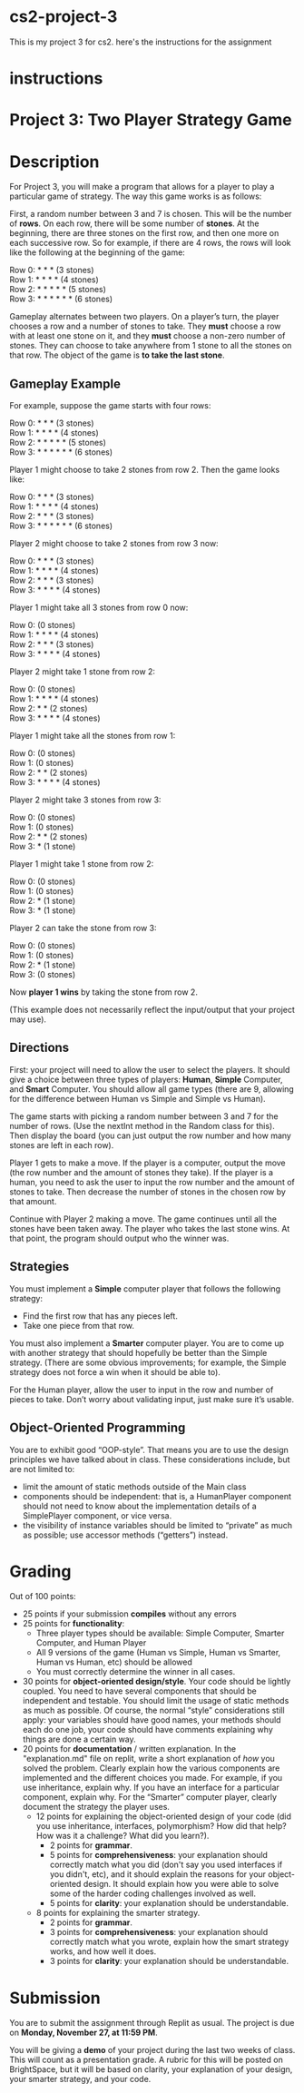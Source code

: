 # cs2-project-3
This is my project 3 for cs2.
here's the instructions for the assignment

# instructions
Project 3: Two Player Strategy Game
===================================

Description
===========

For Project 3, you will make a program that allows for a player to play a particular game of strategy. The way this game works is as follows:

First, a random number between 3 and 7 is chosen. This will be the number of **rows**. On each row, there will be some number of **stones**. At the beginning, there are three stones on the first row, and then one more on each successive row. So for example, if there are 4 rows, the rows will look like the following at the beginning of the game:

Row 0: * * * (3 stones)  
Row 1: * * * * (4 stones)  
Row 2: * * * * * (5 stones)  
Row 3: * * * * * * (6 stones)

Gameplay alternates between two players. On a player’s turn, the player chooses a row and a number of stones to take. They **must** choose a row with at least one stone on it, and they **must** choose a non-zero number of stones. They can choose to take anywhere from 1 stone to all the stones on that row. The object of the game is **to take the last stone**.

Gameplay Example
----------------

For example, suppose the game starts with four rows:

Row 0: * * * (3 stones)  
Row 1: * * * * (4 stones)  
Row 2: * * * * * (5 stones)  
Row 3: * * * * * * (6 stones)

Player 1 might choose to take 2 stones from row 2. Then the game looks like:

Row 0: * * * (3 stones)  
Row 1: * * * * (4 stones)  
Row 2: * * * (3 stones)  
Row 3: * * * * * * (6 stones)

Player 2 might choose to take 2 stones from row 3 now:

Row 0: * * * (3 stones)  
Row 1: * * * * (4 stones)  
Row 2: * * * (3 stones)  
Row 3: * * * * (4 stones)

Player 1 might take all 3 stones from row 0 now:

Row 0: (0 stones)  
Row 1: * * * * (4 stones)  
Row 2: * * * (3 stones)  
Row 3: * * * * (4 stones)

Player 2 might take 1 stone from row 2:

Row 0: (0 stones)  
Row 1: * * * * (4 stones)  
Row 2: * * (2 stones)  
Row 3: * * * * (4 stones)

Player 1 might take all the stones from row 1:

Row 0: (0 stones)  
Row 1: (0 stones)  
Row 2: * * (2 stones)  
Row 3: * * * * (4 stones)

Player 2 might take 3 stones from row 3:

Row 0: (0 stones)  
Row 1: (0 stones)  
Row 2: * * (2 stones)  
Row 3: * (1 stone)

Player 1 might take 1 stone from row 2:

Row 0: (0 stones)  
Row 1: (0 stones)  
Row 2: * (1 stone)  
Row 3: * (1 stone)

Player 2 can take the stone from row 3:

Row 0: (0 stones)  
Row 1: (0 stones)  
Row 2: * (1 stone)  
Row 3: (0 stones)

Now **player 1 wins** by taking the stone from row 2.

(This example does not necessarily reflect the input/output that your project may use).

Directions
----------

First: your project will need to allow the user to select the players. It should give a choice between three types of players: **Human**, **Simple** Computer, and **Smart** Computer. You should allow all game types (there are 9, allowing for the difference between Human vs Simple and Simple vs Human).

The game starts with picking a random number between 3 and 7 for the number of rows. (Use the nextInt method in the Random class for this). Then display the board (you can just output the row number and how many stones are left in each row).

Player 1 gets to make a move. If the player is a computer, output the move (the row number and the amount of stones they take). If the player is a human, you need to ask the user to input the row number and the amount of stones to take. Then decrease the number of stones in the chosen row by that amount.

Continue with Player 2 making a move. The game continues until all the stones have been taken away. The player who takes the last stone wins. At that point, the program should output who the winner was.

Strategies
----------

You must implement a **Simple** computer player that follows the following strategy:

* Find the first row that has any pieces left.
* Take one piece from that row.

You must also implement a **Smarter** computer player. You are to come up with another strategy that should hopefully be better than the Simple strategy. (There are some obvious improvements; for example, the Simple strategy does not force a win when it should be able to).

For the Human player, allow the user to input in the row and number of pieces to take. Don’t worry about validating input, just make sure it’s usable.

Object-Oriented Programming
---------------------------

You are to exhibit good “OOP-style”. That means you are to use the design principles we have talked about in class. These considerations include, but are not limited to:

* limit the amount of static methods outside of the Main class
* components should be independent: that is, a HumanPlayer component should not need to know about the implementation details of a SimplePlayer component, or vice versa.
* the visibility of instance variables should be limited to “private” as much as possible; use accessor methods (“getters”) instead.

Grading
=======

Out of 100 points:

* 25 points if your submission **compiles** without any errors
* 25 points for **functionality**:
    * Three player types should be available: Simple Computer, Smarter Computer, and Human Player
    * All 9 versions of the game (Human vs Simple, Human vs Smarter, Human vs Human, etc) should be allowed
    * You must correctly determine the winner in all cases.
* 30 points for **object-oriented design/style**. Your code should be lightly coupled. You need to have several components that should be independent and testable. You should limit the usage of static methods as much as possible. Of course, the normal “style” considerations still apply: your variables should have good names, your methods should each do one job, your code should have comments explaining why things are done a certain way.
* 20 points for **documentation** / written explanation. In the "explanation.md" file on replit, write a short explanation of _how_ you solved the problem. Clearly explain how the various components are implemented and the different choices you made. For example, if you use inheritance, explain why. If you have an interface for a particular component, explain why. For the “Smarter” computer player, clearly document the strategy the player uses.
    * 12 points for explaining the object-oriented design of your code (did you use inheritance, interfaces, polymorphism? How did that help? How was it a challenge? What did you learn?).
        * 2 points for **grammar**.
        * 5 points for **comprehensiveness**: your explanation should correctly match what you did (don't say you used interfaces if you didn't, etc), and it should explain the reasons for your object-oriented design. It should explain how you were able to solve some of the harder coding challenges involved as well.
        * 5 points for **clarity**: your explanation should be understandable.
    * 8 points for explaining the smarter strategy.
        * 2 points for **grammar**.
        * 3 points for **comprehensiveness**: your explanation should correctly match what you wrote, explain how the smart strategy works, and how well it does.
        * 3 points for **clarity**: your explanation should be understandable.

Submission
==========

You are to submit the assignment through Replit as usual. The project is due on **Monday, November 27, at 11:59 PM**.

You will be giving a **demo** of your project during the last two weeks of class. This will count as a presentation grade. A rubric for this will be posted on BrightSpace, but it will be based on clarity, your explanation of your design, your smarter strategy, and your code.
